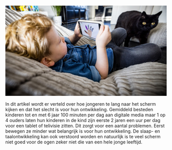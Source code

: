 ![afbeelding kind met scherm](Images/scherm.jpg)

In dit artikel wordt er verteld over hoe jongeren te lang naar het scherm kijken en dat het slecht is voor hun ontwikkeling. Gemiddeld besteden kinderen tot en met 6 jaar 100 minuten per dag aan digitale media maar 1 op 4 ouders laten hun kinderen in de kind zijn eerste 2 jaren een uur per dag voor een tablet of telivisie zitten. Dit zorgt voor een aantal problemen. Eerst bewegen ze minder wat belangrijk is voor hun ontwikkeling. De slaap- en taalontwikkeling kan ook verstoord worden en natuurlijk is te veel scherm niet goed voor de ogen zeker niet die van een hele jonge leeftijd.
